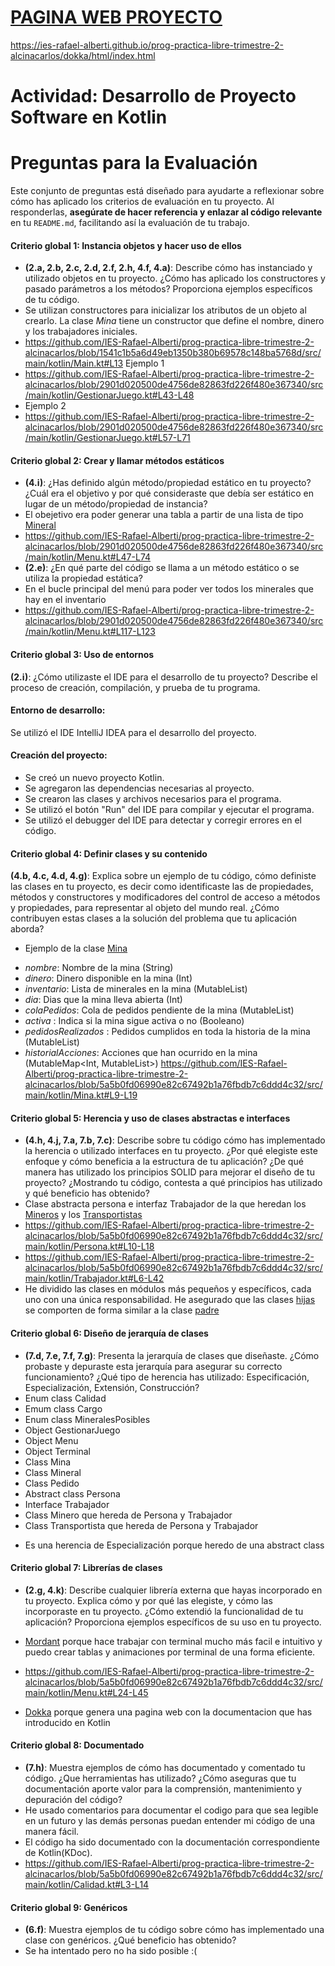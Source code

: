 # [PAGINA WEB PROYECTO](https://ies-rafael-alberti.github.io/prog-practica-libre-trimestre-2-alcinacarlos/dokka/html/index.html)
https://ies-rafael-alberti.github.io/prog-practica-libre-trimestre-2-alcinacarlos/dokka/html/index.html
# Actividad: Desarrollo de Proyecto Software en Kotlin

# Preguntas para la Evaluación

Este conjunto de preguntas está diseñado para ayudarte a reflexionar sobre cómo has aplicado los criterios de evaluación en tu proyecto. Al responderlas, **asegúrate de hacer referencia y enlazar al código relevante** en tu `README.md`, facilitando así la evaluación de tu trabajo.

#### **Criterio global 1: Instancia objetos y hacer uso de ellos**
- **(2.a, 2.b, 2.c, 2.d, 2.f, 2.h, 4.f, 4.a)**: Describe cómo has instanciado y utilizado objetos en tu proyecto. ¿Cómo has aplicado los constructores y pasado parámetros a los métodos? Proporciona ejemplos específicos de tu código.
- Se utilizan constructores para inicializar los atributos de un objeto al crearlo.
  La clase *Mina* tiene un constructor que define el nombre, dinero y los trabajadores iniciales.
- https://github.com/IES-Rafael-Alberti/prog-practica-libre-trimestre-2-alcinacarlos/blob/1541c1b5a6d49eb1350b380b69578c148ba5768d/src/main/kotlin/Main.kt#L13
  Ejemplo 1
- https://github.com/IES-Rafael-Alberti/prog-practica-libre-trimestre-2-alcinacarlos/blob/2901d020500de4756de82863fd226f480e367340/src/main/kotlin/GestionarJuego.kt#L43-L48
- Ejemplo 2
- https://github.com/IES-Rafael-Alberti/prog-practica-libre-trimestre-2-alcinacarlos/blob/2901d020500de4756de82863fd226f480e367340/src/main/kotlin/GestionarJuego.kt#L57-L71

#### **Criterio global 2: Crear y llamar métodos estáticos**
- **(4.i)**: ¿Has definido algún método/propiedad estático en tu proyecto? ¿Cuál era el objetivo y por qué consideraste que debía ser estático en lugar de un método/propiedad de instancia?
- El obejetivo era poder generar una tabla a partir de una lista de tipo [Mineral](https://github.com/IES-Rafael-Alberti/prog-practica-libre-trimestre-2-alcinacarlos/blob/master/src/main/kotlin/Mineral.kt)
- https://github.com/IES-Rafael-Alberti/prog-practica-libre-trimestre-2-alcinacarlos/blob/2901d020500de4756de82863fd226f480e367340/src/main/kotlin/Menu.kt#L47-L74
- **(2.e)**: ¿En qué parte del código se llama a un método estático o se utiliza la propiedad estática?
- En el bucle principal del menú para poder ver todos los minerales que hay en el inventario
- https://github.com/IES-Rafael-Alberti/prog-practica-libre-trimestre-2-alcinacarlos/blob/2901d020500de4756de82863fd226f480e367340/src/main/kotlin/Menu.kt#L117-L123

#### **Criterio global 3: Uso de entornos**
**(2.i)**: ¿Cómo utilizaste el IDE para el desarrollo de tu proyecto? Describe el proceso de creación, compilación, y prueba de tu programa.
#### Entorno de desarrollo:
Se utilizó el IDE IntelliJ IDEA para el desarrollo del proyecto.
#### Creación del proyecto:
* Se creó un nuevo proyecto Kotlin.
* Se agregaron las dependencias necesarias al proyecto.
* Se crearon las clases y archivos necesarios para el programa. 
* Se utilizó el botón "Run" del IDE para compilar y ejecutar el programa. 
* Se utilizó el debugger del IDE para detectar y corregir errores en el código.

#### **Criterio global 4: Definir clases y su contenido**
**(4.b, 4.c, 4.d, 4.g)**: Explica sobre un ejemplo de tu código, cómo definiste las clases en tu proyecto, es decir como identificaste las de propiedades, métodos y constructores y modificadores del control de acceso a métodos y propiedades, para representar al objeto del mundo real. ¿Cómo contribuyen estas clases a la solución del problema que tu aplicación aborda?
- Ejemplo de la clase [Mina](https://github.com/IES-Rafael-Alberti/prog-practica-libre-trimestre-2-alcinacarlos/blob/master/src/main/kotlin/Mina.kt)
* _nombre_: Nombre de la mina (String)
* _dinero_: Dinero disponible en la mina (Int)
* _inventario_: Lista de minerales en la mina (MutableList<Mineral>)
* _dia_: Dias que la mina lleva abierta (Int)
* _colaPedidos_: Cola de pedidos pendiente de la mina (MutableList<Pedido>)
* _activa_ : Indica si la mina sigue activa o no (Booleano)
* _pedidosRealizados_ : Pedidos cumplidos en toda la historia de la mina (MutableList<Pedido>)
* _historialAcciones_: Acciones que han ocurrido en la mina (MutableMap<Int, MutableList<String>>)
  https://github.com/IES-Rafael-Alberti/prog-practica-libre-trimestre-2-alcinacarlos/blob/5a5b0fd06990e82c67492b1a76fbdb7c6ddd4c32/src/main/kotlin/Mina.kt#L9-L19
#### **Criterio global 5: Herencia y uso de clases abstractas e interfaces**
- **(4.h, 4.j, 7.a, 7.b, 7.c)**: Describe sobre tu código cómo has implementado la herencia o utilizado interfaces en tu proyecto. ¿Por qué elegiste este enfoque y cómo beneficia a la estructura de tu aplicación? ¿De qué manera has utilizado los principios SOLID para mejorar el diseño de tu proyecto? ¿Mostrando tu código, contesta a qué principios has utilizado y qué beneficio has obtenido?
- Clase abstracta persona e interfaz Trabajador de la que heredan los [Mineros](https://github.com/IES-Rafael-Alberti/prog-practica-libre-trimestre-2-alcinacarlos/blob/master/src/main/kotlin/Minero.kt) y los [Transportistas](https://github.com/IES-Rafael-Alberti/prog-practica-libre-trimestre-2-alcinacarlos/blob/master/src/main/kotlin/Transportista.kt)
- https://github.com/IES-Rafael-Alberti/prog-practica-libre-trimestre-2-alcinacarlos/blob/5a5b0fd06990e82c67492b1a76fbdb7c6ddd4c32/src/main/kotlin/Persona.kt#L10-L18
- https://github.com/IES-Rafael-Alberti/prog-practica-libre-trimestre-2-alcinacarlos/blob/5a5b0fd06990e82c67492b1a76fbdb7c6ddd4c32/src/main/kotlin/Trabajador.kt#L6-L42
- He dividido las clases en módulos más pequeños y específicos, cada uno con una única responsabilidad. He asegurado que las clases [hijas](https://github.com/IES-Rafael-Alberti/prog-practica-libre-trimestre-2-alcinacarlos/blob/5a5b0fd06990e82c67492b1a76fbdb7c6ddd4c32/src/main/kotlin/Trabajador.kt#L6-L42) se comporten de forma similar a la clase [padre](https://github.com/IES-Rafael-Alberti/prog-practica-libre-trimestre-2-alcinacarlos/blob/5a5b0fd06990e82c67492b1a76fbdb7c6ddd4c32/src/main/kotlin/Persona.kt#L10-L18)
#### **Criterio global 6: Diseño de jerarquía de clases**
* **(7.d, 7.e, 7.f, 7.g)**: Presenta la jerarquía de clases que diseñaste. ¿Cómo probaste y depuraste esta jerarquía para asegurar su correcto funcionamiento? ¿Qué tipo de herencia has utilizado: Especificación, Especialización, Extensión, Construcción?
* Enum class Calidad
* Emum class Cargo
* Enum class MineralesPosibles
* Object GestionarJuego
* Object Menu
* Object Terminal
* Class Mina
* Class Mineral
* Class Pedido
* Abstract class Persona
* Interface Trabajador
* Class Minero que hereda de Persona y Trabajador
* Class Transportista que hereda de Persona y Trabajador
- Es una herencia de Especialización porque heredo de una abstract class

#### **Criterio global 7: Librerías de clases**
- **(2.g, 4.k)**: Describe cualquier librería externa que hayas incorporado en tu proyecto. Explica cómo y por qué las elegiste, y cómo las incorporaste en tu proyecto. ¿Cómo extendió la funcionalidad de tu aplicación? Proporciona ejemplos específicos de su uso en tu proyecto.
* [Mordant](https://github.com/ajalt/mordant) porque hace trabajar con terminal mucho más facil e intuitivo y puedo crear tablas y animaciones por terminal de una forma eficiente.
- https://github.com/IES-Rafael-Alberti/prog-practica-libre-trimestre-2-alcinacarlos/blob/5a5b0fd06990e82c67492b1a76fbdb7c6ddd4c32/src/main/kotlin/Menu.kt#L24-L45
* [Dokka](https://github.com/Kotlin/dokka) porque genera una pagina web con la documentacion que has introducido en Kotlin
#### **Criterio global 8: Documentado**
- **(7.h)**: Muestra ejemplos de cómo has documentado y comentado tu código. ¿Que herramientas has utilizado? ¿Cómo aseguras que tu documentación aporte valor para la comprensión, mantenimiento y depuración del código?
- He usado comentarios para documentar el codigo para que sea legible en un futuro y las demás personas puedan entender mi código de una manera fácil.
- El código ha sido documentado con la documentación correspondiente de Kotlin(KDoc).
- https://github.com/IES-Rafael-Alberti/prog-practica-libre-trimestre-2-alcinacarlos/blob/5a5b0fd06990e82c67492b1a76fbdb7c6ddd4c32/src/main/kotlin/Calidad.kt#L3-L14
#### **Criterio global 9: Genéricos**
- **(6.f)**: Muestra ejemplos de tu código sobre cómo has implementado una clase con genéricos. ¿Qué beneficio has obtenido?
- Se ha intentado pero no ha sido posible :(


